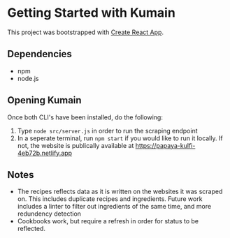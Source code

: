 # Getting Started with Kumain
This project was bootstrapped with [Create React App](https://github.com/facebook/create-react-app).
## Dependencies
- npm
- node.js
## Opening Kumain
Once both CLI's have been installed, do the following:
1. Type `node src/server.js` in order to run the scraping endpoint
2. In a seperate terminal, run `npm start` if you would like to run it locally. If not, the website is publically available at https://papaya-kulfi-4eb72b.netlify.app

## Notes
- The recipes reflects data as it is written on the websites it was scraped on. This includes duplicate recipes and ingredients. Future work includes a linter to filter out ingredients of the same time, and more redundency detection
- Cookbooks work, but require a refresh in order for status to be reflected. 
